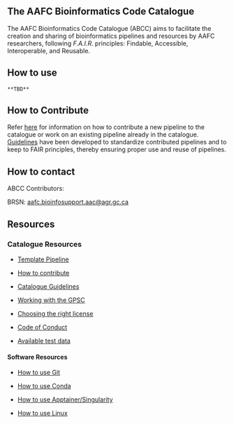 ## The AAFC Bioinformatics Code Catalogue
The AAFC Bioinformatics Code Catalogue (ABCC) aims to facilitate the creation and sharing of bioinformatics pipelines and resources by AAFC researchers, following *F.A.I.R.* principles: Findable, Accessible, Interoperable, and Reusable. 

## How to use
    **TBD**

## How to Contribute  
Refer [here](how_to_contribute.md) for information on how to contribute a new pipeline to the catalogue or work on an existing pipeline already in the catalogue. [Guidelines](aabc_guidelines.md) have been developed to standardize contributed pipelines and to keep to FAIR principles, thereby ensuring proper use and reuse of pipelines.  
 

## How to contact 

ABCC Contributors: 
 
BRSN: <a href="mailto:aafc.bioinfosupport.aac@agr.gc.ca?subject=AAFC Bioinformatics Code Catalogue Inquiry">aafc.bioinfosupport.aac@agr.gc.ca</a> 

## Resources 

### Catalogue Resources 

- [Template Pipeline](https://gccode.ssc-spc.gc.ca/abcc_rcba/abcc_rcba_pipeline_template) 

- [How to contribute](./Guides/how_to_contribute.md) 

- [Catalogue Guidelines](abcc_guidelines.md) 

- [Working with the GPSC](https://gcxgce.sharepoint.com/teams/1000645/SitePages/Documentation.aspx?&OR=Teams-HL&CT=1712689183892&clickparams=eyJBcHBOYW1lIjoiVGVhbXMtRGVza3RvcCIsIkFwcFZlcnNpb24iOiI0OS8yNDAyMjkyNDUxNyIsIkhhc0ZlZGVyYXRlZFVzZXIiOmZhbHNlfQ%3D%3D) 

- [Choosing the right license](https://www.canada.ca/en/government/system/digital-government/digital-government-innovations/open-source-software/guide-for-publishing-open-source-code.html#toc04) 

- [Code of Conduct](CODE_OF_CONDUCT.md) 

- [Available test data]() 

#### Software Resources 

- [How to use Git](https://docs.github.com/en/get-started/using-git) 

- [How to use Conda](https://github.com/GRDI-GenARCC/tutorials-and-workshops/tree/main/Conda) 

- [How to use Apptainer/Singularity](./Guides/apptainer_guide.md) 

- [How to use Linux](https://github.com/GRDI-GenARCC/tutorials-and-workshops/tree/main/Introduction_to_Linux) 
